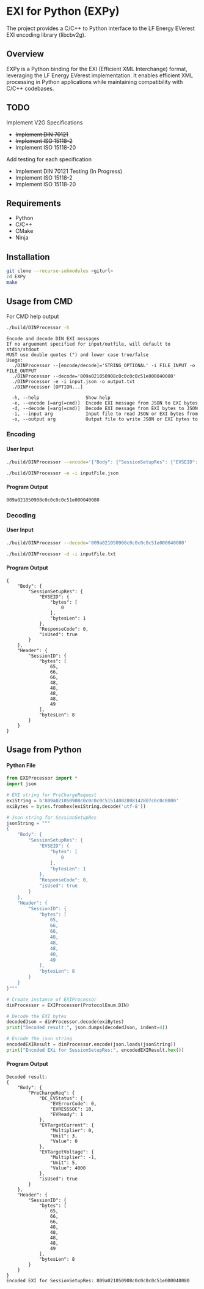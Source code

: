 # EXI for Python (EXPy)

The project provides a C/C++ to Python interface to the LF Energy EVerest EXI encoding
library (libcbv2g).

## Overview

EXPy is a Python binding for the EXI (Efficient XML Interchange) format, leveraging the LF Energy EVerest implementation. It enables efficient XML processing in Python applications while maintaining compatibility with C/C++ codebases.

## TODO

Implement V2G Specifications
- ~~Implement DIN 70121~~
- ~~Implement ISO 15118-2~~
- Implement ISO 15118-20

Add testing for each specification
- Implement DIN 70121 Testing (In Progress)
- Implement ISO 15118-2
- Implement ISO 15118-20

## Requirements

- Python
- C/C++
- CMake
- Ninja

## Installation

```bash
git clone --recurse-submodules <giturl>
cd EXPy
make
```

## Usage from CMD

For CMD help output
```bash
./build/DINProcessor -h
```

```
Encode and decode DIN EXI messages
If no arguement specified for input/outfile, will default to stdin/stdout
MUST use double quotes (") and lower case true/false
Usage:
  ./DINProcessor --[encode/decode]='STRING_OPTIONAL' -i FILE_INPUT -o FILE_OUTPUT
  ./DINProcessor --decode='809a021050908c0c0c0c0c51e000040080'
  ./DINProcessor -e -i input.json -o output.txt
  ./DINProcessor [OPTION...]

  -h, --help                 Show help
  -e, --encode [=arg(=cmd)]  Encode EXI message from JSON to EXI bytes
  -d, --decode [=arg(=cmd)]  Decode EXI message from EXI bytes to JSON
  -i, --input arg            Input file to read JSON or EXI bytes from
  -o, --output arg           Output file to write JSON or EXI bytes to
```

### Encoding
#### User Input
```bash
./build/DINProcessor --encode='{"Body": {"SessionSetupRes": {"EVSEID": {"bytes": [0, 127, 0, 0, 16, 255, 119, 61, 253, 127, 0, 0, 90, 120, 167, 154, 129, 127, 0, 0, 92, 191, 184, 154, 129, 127, 0, 0, 176, 220, 184, 154], "bytesLen": 1}, "ResponseCode": 0, "isUsed": true}}, "Header": {"SessionID": {"bytes": [65, 66, 66, 48, 48, 48, 48, 49], "bytesLen": 8}}}'
```
```bash
./build/DINProcessor -e -i inputFile.json
```
#### Program Output
```
809a021050908c0c0c0c0c51e000040080
```

### Decoding
#### User Input
```bash
./build/DINProcessor --decode='809a021050908c0c0c0c0c51e000040080'
```
```bash
./build/DINProcessor -d -i inputFile.txt
```
#### Program Output
```
{
    "Body": {
        "SessionSetupRes": {
            "EVSEID": {
                "bytes": [
                    0
                ],
                "bytesLen": 1
            },
            "ResponseCode": 0,
            "isUsed": true
        }
    },
    "Header": {
        "SessionID": {
            "bytes": [
                65,
                66,
                66,
                48,
                48,
                48,
                48,
                49
            ],
            "bytesLen": 8
        }
    }
}
```

## Usage from Python
#### Python File

```python
from EXIProcessor import *
import json

# EXI string for PreChargeRequest
exiString = b'809a021050908c0c0c0c0c51514002808142807c0c0c0000'
exiBytes = bytes.fromhex(exiString.decode('utf-8'))

# Json string for SessionSetupRes
jsonString = """
{
    "Body": {
        "SessionSetupRes": {
            "EVSEID": {
                "bytes": [
                    0
                ],
                "bytesLen": 1
            },
            "ResponseCode": 0,
            "isUsed": true
        }
    },
    "Header": {
        "SessionID": {
            "bytes": [
                65,
                66,
                66,
                48,
                48,
                48,
                48,
                49
            ],
            "bytesLen": 8
        }
    }
}"""

# Create instance of EXIProcessor
dinProcessor = EXIProcessor(ProtocolEnum.DIN)

# Decode the EXI bytes
decodedJson = dinProcessor.decode(exiBytes)
print("Decoded result:", json.dumps(decodedJson, indent=4))

# Encode the json string
encodedEXIResult = dinProcessor.encode(json.loads(jsonString))
print("Encoded EXi for SessionSetupRes:", encodedEXIResult.hex())
```
#### Program Output

```
Decoded result: 
{
    "Body": {
        "PreChargeReq": {
            "DC_EVStatus": {
                "EVErrorCode": 0,
                "EVRESSSOC": 10,
                "EVReady": 1
            },
            "EVTargetCurrent": {
                "Multiplier": 0,
                "Unit": 3,
                "Value": 0
            },
            "EVTargetVoltage": {
                "Multiplier": -1,
                "Unit": 5,
                "Value": 4000
            },
            "isUsed": true
        }
    },
    "Header": {
        "SessionID": {
            "bytes": [
                65,
                66,
                66,
                48,
                48,
                48,
                48,
                49
            ],
            "bytesLen": 8
        }
    }
}
Encoded EXI for SessionSetupRes: 809a021050908c0c0c0c0c51e000040080
```